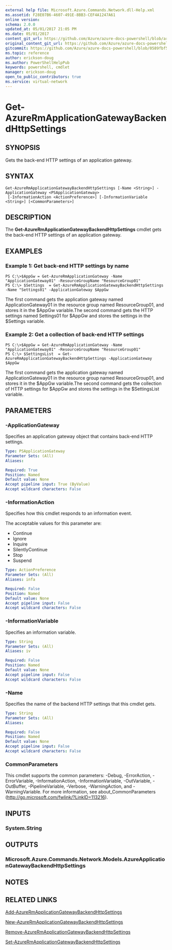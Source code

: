 ```yaml
---
external help file: Microsoft.Azure.Commands.Network.dll-Help.xml
ms.assetid: F28E07B6-4607-491E-8BB3-CEF4A1247A61
online version:
schema: 2.0.0
updated_at: 05/01/2017 21:05 PM
ms.date: 05/01/2017
content_git_url: https://github.com/Azure/azure-docs-powershell/blob/armsql/azureps-cmdlets-docs/ResourceManager/AzureRM.Network/v1.0.13/Get-AzureRmApplicationGatewayBackendHttpSettings.md
original_content_git_url: https://github.com/Azure/azure-docs-powershell/blob/armsql/azureps-cmdlets-docs/ResourceManager/AzureRM.Network/v1.0.13/Get-AzureRmApplicationGatewayBackendHttpSettings.md
gitcommit: https://github.com/Azure/azure-docs-powershell/blob/0589fbf53d27e39e0cf445261d29c64fb0859d62
ms.topic: reference
author: erickson-doug
ms.author: PowerShellHelpPub
keywords: powershell, cmdlet
manager: erickson-doug
open_to_public_contributors: true
ms.service: virtual-network
---
```


# Get-AzureRmApplicationGatewayBackendHttpSettings

## SYNOPSIS
Gets the back-end HTTP settings of an application gateway.

## SYNTAX

```
Get-AzureRmApplicationGatewayBackendHttpSettings [-Name <String>] -ApplicationGateway <PSApplicationGateway>
 [-InformationAction <ActionPreference>] [-InformationVariable <String>] [<CommonParameters>]
```

## DESCRIPTION
The **Get-AzureRmApplicationGatewayBackendHttpSettings** cmdlet gets the back-end HTTP settings of an application gateway.

## EXAMPLES

### Example 1: Get back-end HTTP settings by name
```
PS C:\>$AppGw = Get-AzureRmApplicationGateway -Name "ApplicationGateway01" -ResourceGroupName "ResourceGroup01"
PS C:\> $Settings  = Get-AzureRmApplicationGatewayBackendHttpSettings -Name "Settings01" -ApplicationGateway $AppGw
```

The first command gets the application gateway named ApplicationGateway01 in the resource group named ResourceGroup01, and stores it in the $AppGw variable.The second command gets the HTTP settings named Settings01 for $AppGw and stores the settings in the $Settings variable.

### Example 2: Get a collection of back-end HTTP settings
```
PS C:\>$AppGw = Get-AzureRmApplicationGateway -Name "ApplicationGateway01" -ResourceGroupName "ResourceGroup01"
PS C:\> $SettingsList  = Get-AzureRmApplicationGatewayBackendHttpSettings -ApplicationGateway $AppGw
```

The first command gets the application gateway named ApplicationGateway01 in the resource group named ResourceGroup01, and stores it in the $AppGw variable.The second command gets the collection of HTTP settings for $AppGw and stores the settings in the $SettingsList variable.

## PARAMETERS

### -ApplicationGateway
Specifies an application gateway object that contains back-end HTTP settings.

```yaml
Type: PSApplicationGateway
Parameter Sets: (All)
Aliases: 

Required: True
Position: Named
Default value: None
Accept pipeline input: True (ByValue)
Accept wildcard characters: False
```

### -InformationAction
Specifies how this cmdlet responds to an information event.

The acceptable values for this parameter are:

- Continue
- Ignore
- Inquire
- SilentlyContinue
- Stop
- Suspend

```yaml
Type: ActionPreference
Parameter Sets: (All)
Aliases: infa

Required: False
Position: Named
Default value: None
Accept pipeline input: False
Accept wildcard characters: False
```

### -InformationVariable
Specifies an information variable.

```yaml
Type: String
Parameter Sets: (All)
Aliases: iv

Required: False
Position: Named
Default value: None
Accept pipeline input: False
Accept wildcard characters: False
```

### -Name
Specifies the name of the backend HTTP settings that this cmdlet gets.

```yaml
Type: String
Parameter Sets: (All)
Aliases: 

Required: False
Position: Named
Default value: None
Accept pipeline input: False
Accept wildcard characters: False
```

### CommonParameters
This cmdlet supports the common parameters: -Debug, -ErrorAction, -ErrorVariable, -InformationAction, -InformationVariable, -OutVariable, -OutBuffer, -PipelineVariable, -Verbose, -WarningAction, and -WarningVariable. For more information, see about_CommonParameters (http://go.microsoft.com/fwlink/?LinkID=113216).

## INPUTS

### System.String

## OUTPUTS

### Microsoft.Azure.Commands.Network.Models.AzureApplicationGatewayBackendHttpSettings

## NOTES

## RELATED LINKS

[Add-AzureRmApplicationGatewayBackendHttpSettings](./Add-AzureRmApplicationGatewayBackendHttpSettings.md)

[New-AzureRmApplicationGatewayBackendHttpSettings](./New-AzureRmApplicationGatewayBackendHttpSettings.md)

[Remove-AzureRmApplicationGatewayBackendHttpSettings](./Remove-AzureRmApplicationGatewayBackendHttpSettings.md)

[Set-AzureRmApplicationGatewayBackendHttpSettings](./Set-AzureRmApplicationGatewayBackendHttpSettings.md)



